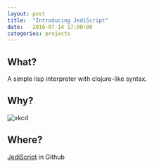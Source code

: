 ```yaml
---
layout: post
title:  "Introducing JediScript"
date:   2016-07-14 17:00:00
categories: projects
---
```


## What?

A simple lisp interpreter with clojure-like syntax.

## Why?

![xkcd](http://imgs.xkcd.com/comics/lisp_cycles.png "xkcd lisp")


## Where?

[JediScript](https://github.com/davidarias/jediscript) in Github
